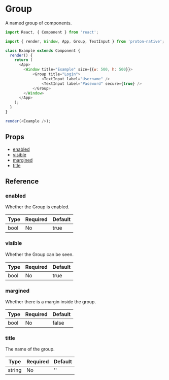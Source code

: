 # Group

A named group of components.

```javascript
import React, { Component } from 'react';

import { render, Window, App, Group, TextInput } from 'proton-native';

class Example extends Component {
  render() {
    return (
      <App>
        <Window title="Example" size={{w: 500, h: 500}}>
            <Group title="Login">
                <TextInput label="Username" />
                <TextInput label="Password" secure={true} />
            </Group>
        </Window>
      </App>
    );
  }
}

render(<Example />);
```

## Props

- [enabled](#enabled)
- [visible](#visible)
- [margined](#margined)
- [title](#title)

## Reference

### enabled

Whether the Group is enabled.

| **Type** | **Required** | **Default** |
| --- | --- | --- |
| bool | No | true |

### visible

Whether the Group can be seen.

| **Type** | **Required** | **Default** |
| --- | --- | --- |
| bool | No | true |

### margined

Whether there is a margin inside the group.

| **Type** | **Required** | **Default** |
| --- | --- | --- |
| bool | No | false |

### title

The name of the group.

| **Type** | **Required** | **Default** |
| --- | --- | --- |
| string | No | '' |